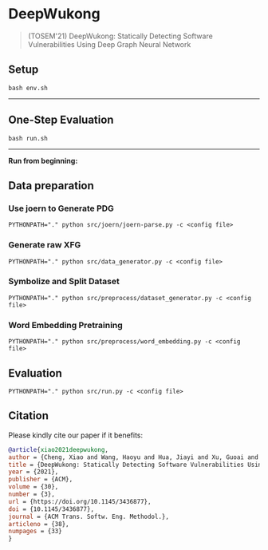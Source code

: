 # DeepWukong

> (TOSEM'21) DeepWukong: Statically Detecting Software Vulnerabilities Using Deep Graph Neural Network

## Setup

```shell
bash env.sh
```

---

## One-Step Evaluation

```shell
bash run.sh
```

---

**Run from beginning:**

## Data preparation

### Use joern to Generate PDG

```shell
PYTHONPATH="." python src/joern/joern-parse.py -c <config file>
```

### Generate raw XFG

```shell
PYTHONPATH="." python src/data_generator.py -c <config file>
```

### Symbolize and Split Dataset

```shell
PYTHONPATH="." python src/preprocess/dataset_generator.py -c <config file>
```

### Word Embedding Pretraining

```shell
PYTHONPATH="." python src/preprocess/word_embedding.py -c <config file>
```

## Evaluation

```shell
PYTHONPATH="." python src/run.py -c <config file>
```


## Citation

Please kindly cite our paper if it benefits:

```bib
@article{xiao2021deepwukong,
author = {Cheng, Xiao and Wang, Haoyu and Hua, Jiayi and Xu, Guoai and Sui, Yulei},
title = {DeepWukong: Statically Detecting Software Vulnerabilities Using Deep Graph Neural Network},
year = {2021},
publisher = {ACM},
volume = {30},
number = {3},
url = {https://doi.org/10.1145/3436877},
doi = {10.1145/3436877},
journal = {ACM Trans. Softw. Eng. Methodol.},
articleno = {38},
numpages = {33}
}
```
